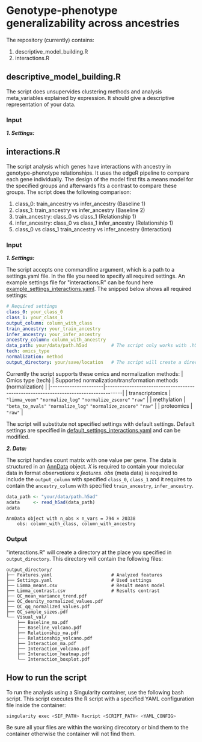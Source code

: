# Genotype-phenotype generalizability across ancestries

The repository (currently) contains:
1. descriptive_model_building.R
2. interactions.R


## descriptive_model_building.R
The script does unsupervides clustering methods and analysis meta_variables explained by expression. It should give a descriptive representation of your data.

### Input
***1. Settings:***


## interactions.R
The script analysis which genes have interactions with ancestry in genotype-phenotype relationships. It uses the edgeR pipeline to compare each gene individually. The design of the model first fits a means model for the specified groups and afterwards fits a contrast to compare these groups. The script does the following comparison:
1. class_0: train_ancestry vs infer_ancestry (Baseline 1)
2. class_1: train_ancestry vs infer_ancestry (Baseline 2)
3. train_ancestry: class_0 vs class_1 (Relationship 1)
4. infer_ancestry: class_0 vs class_1 infer_ancestry (Relationship 1)
5. class_0 vs class_1 train_ancestry vs infer_ancestry (Interaction)

### Input

***1. Settings:***

The script accepts one commandline argument, which is a path to a settings.yaml file. 
In the file you need to specify all required settings. An example settings file for "interactions.R" can be found here [example_settings_interactions.yaml](https://github.com/DKatzlberger/Project_Y/blob/main/example_settings_interactions.yaml). The snipped below shows all required settings:
```yaml
# Required settings
class_0: your_class_0                  
class_1: your_class_1                  
output_column: column_with_class       
train_ancestry: your_train_ancestry    
infer_ancestry: your_infer_ancestry    
ancestry_column: column_with_ancestry  
data_path: your/data/path.h5ad         # The script only works with .h5ad files
tech: omics_type                       
normalization: method
output_directory: your/save/location   # The script will create a directory at this place
```
Currently the script supports these omics and normalization methods:
| Omics type (tech)    | Supported normalization/transformation methods (normalization)                      |
|----------------------|-------------------------------------------------------------------------------------|
| transcriptomics      | `"limma_voom"` `"normalize_log"` `"normalize_zscore"` `"raw"`                       |
| methylation          | `"beta_to_mvals"` `"normalize_log"` `"normalize_zscore"` `"raw"`                    |
| proteomics           | `"raw"`                                                                             |

The script will substitute not specified settings with default settings. Default settings are specified in [default_settings_interactions.yaml](https://github.com/DKatzlberger/Project_Y/blob/main/default_settings_interactions.yaml) and can be modified.

***2. Data:***

The script handles count matrix with one value per gene.
The data is structured in an [AnnData](https://anndata.readthedocs.io/en/stable/) object. 
*X* is required to contain your molecular data in format *observations* x *features*.
*obs* (meta data) is required to include the `output_column` with specified `class_0`, `class_1` and it requires to contain the `ancestry_column` with specified `train_ancestry`, `infer_ancestry`.
```r
data_path <- "your/data/path.h5ad"
adata     <- read_h5ad(data_path)
adata
```
```
AnnData object with n_obs × n_vars = 794 × 20338
    obs: column_with_class, column_with_ancestry
```

### Output

"interactions.R" will create a directory at the place you specified in `output_directory`. 
This directory will contain the following files:

```
output_directory/
├── Features.yaml                      # Analyzed features
├── Settings.yaml                      # Used settings
├── Limma_means.csv                    # Result means model
├── Limma_contrast.csv                 # Results contrast
├── QC_mean_variance_trend.pdf         
├── QC_desnity_normalized_values.pdf 
├── QC_qq_normalized_values.pdf 
├── QC_sample_sizes.pdf
└── Visual_val/
    ├── Baseline_ma.pdf
    ├── Baseline_volcano.pdf
    ├── Relationship_ma.pdf
    ├── Relationship_volcano.pdf
    ├── Interaction_ma.pdf
    ├── Interaction_volcano.pdf
    ├── Interaction_heatmap.pdf
    └── Interaction_boxplot.pdf
```

## How to run the script
To run the analysis using a Singularity container, use the following bash script. 
This script executes the R script with a specified YAML configuration file inside the container:
```bash
singularity exec <SIF_PATH> Rscript <SCRIPT_PATH< <YAML_CONFIG>
```
Be sure all your files are within the working direcotory or bind them to the container otherwise the container will not find them.